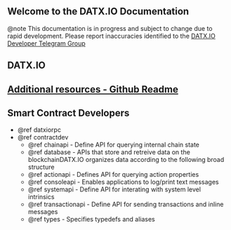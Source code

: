 Welcome to the DATX.IO Documentation
-----------------------------------

@note This documentation is in progress and subject to change due to rapid development. Please report inaccuracies identified to the [DATX.IO Developer Telegram Group](https://t.me/joinchat/EaEnSUPktgfoI-XPfMYtcQ)

## DATX.IO
 ## [Additional resources - Github Readme](https://github.com/DATXIO/datx#readme)

## Smart Contract Developers
- @ref datxiorpc
- @ref contractdev
	- @ref chainapi - Define API for querying internal chain state
	- @ref database - APIs that store and retreive data on the blockchainDATX.IO organizes data according to the following broad structure
	- @ref actionapi - Defines API for querying action properties
	- @ref consoleapi - Enables applications to log/print text messages
	- @ref systemapi - 	Define API for interating with system level intrinsics
	- @ref transactionapi - Define API for sending transactions and inline messages
	- @ref types - Specifies typedefs and aliases
	
	
